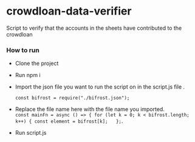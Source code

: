 # crowdloan-data-verifier
Script to verify that the accounts in the sheets have contributed to the crowdloan

### How to run
- Clone the project
- Run npm i
- Import the json file you want to run the script on in the script.js file .  
 
   `const bifrost = require("./bifrost.json");`
 
- Replace the file name here with the file name you imported.  
`const mainFn = async () => {
for (let k = 0; k < bifrost.length; k++) {
 const element = bifrost[k];  
};`. 
- Run script.js
 
